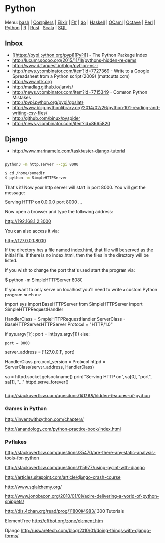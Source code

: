 # Python

Menu: [bash](bash.md) | [Compilers](compilers.ms) | [Elixir](elixir.md) |  [F#](fsharp.ms) | [Go](go.md) | [Haskell](haskell.md) | [OCaml](ocaml.md) | [Octave](octave.md) | [Perl](perl.org) | [Python](python.md) | [R](r.md) | [Rust](rust.md) | [Scala](scala.md)  | [SQL](sql.md)

## Inbox

+ [[https://pypi.python.org/pypi][PyPI]] - The Python Package Index
+ http://lucumr.pocoo.org/2015/11/18/pythons-hidden-re-gems
+ http://www.dataquest.io/blog/python-vs-r
+ http://news.ycombinator.com/item?id=7727369 - Write to a Google Spreadsheet from a Python script (2009) (mattcutts.com)
+ http://www.nltk.org
+ http://madlag.github.io/jarvis/
+ http://news.ycombinator.com/item?id=7715349 - Common Python Mistakes 
+ http://pypi.python.org/pypi/goslate
+ http://www.blog.pythonlibrary.org/2014/02/26/python-101-reading-and-writing-csv-files/
+ http://github.com/binux/pyspider
+ http://news.ycombinator.com/item?id=8665820

## Django
+ http://www.marinamele.com/taskbuster-django-tutorial


```sh

python3 -m http.server --cgi 8000

```

```sh
$ cd /home/somedir
$ python -m SimpleHTTPServer
```

That's it! Now your http server will start in port 8000. You will get the message:

Serving HTTP on 0.0.0.0 port 8000 ...

Now open a browser and type the following address:

http://192.168.1.2:8000

You can also access it via:

http://127.0.0.1:8000

If the directory has a file named index.html, that file will be served as the initial file. If there is no index.html, then the files in the directory will be listed.

If you wish to change the port that's used start the program via:

$ python -m SimpleHTTPServer 8080

If you want to only serve on localhost you'll need to write a custom Python program such as:

import sys
import BaseHTTPServer
from SimpleHTTPServer import SimpleHTTPRequestHandler

HandlerClass = SimpleHTTPRequestHandler
ServerClass  = BaseHTTPServer.HTTPServer
Protocol    = "HTTP/1.0"

if sys.argv[1:]:
    port = int(sys.argv[1])
else:

    port = 8000
server_address = ('127.0.0.1', port)

HandlerClass.protocol_version = Protocol
httpd = ServerClass(server_address, HandlerClass)

sa = httpd.socket.getsockname()
print "Serving HTTP on", sa[0], "port", sa[1], "..."
httpd.serve_forever()

```

```

http://stackoverflow.com/questions/101268/hidden-features-of-python

### Games in Python 

http://inventwithpython.com/chapters/


http://anandology.com/python-practice-book/index.html

### Pyflakes

http://stackoverflow.com/questions/35470/are-there-any-static-analysis-tools-for-python

http://stackoverflow.com/questions/115977/using-pylint-with-django

http://articles.sitepoint.com/article/django-crash-course

http://www.sqlalchemy.org/

http://www.jonobacon.org/2010/01/08/acire-delivering-a-world-of-python-snippets/

http://dis.4chan.org/read/prog/1180084983/
300 Tutorials

ElementTree
http://effbot.org/zone/element.htm

Django
http://uswaretech.com/blog/2010/01/doing-things-with-django-forms/

```
